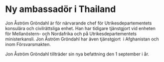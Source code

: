 # Ny ambassadör i Thailand

Jon Åström Gröndahl är för närvarande chef för Utrikesdepartementets konsulära och civilrättsliga enhet. Han har tidigare tjänstgjort vid enheten för Mellanöstern\- och Nordafrika och på Utrikesdepartementets ministerkansli. Jon Åström Gröndahl har även tjänstgjort  i Afghanistan och inom Försvarsmakten.


Jon Åström Gröndahl tillträder sin nya befattning den 1 september i år.
